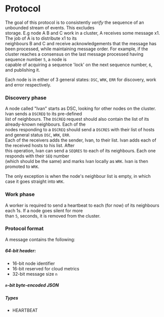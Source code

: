 # Protocol
The goal of this protocol is to consistently _verify_ the sequence of an unbounded stream of events. This excludes    
storage. E.g node A B and C work in a cluster, A receives some message x1. The job of A is to distribute x1 to its    
neighbours B and C and receive acknowledgements that the message has been processed, while maintaining message order. 
For example, if the cluster reaches a consensus on the last message processed having sequence number `5`, a node is    
capable of acquiring a sequence 'lock' on the next sequence number, `6`, and publishing it.    

Each node is in either of 3 general states: `DSC`, `WRK`, `ERR` for discovery, work and error respectively.

### Discovery phase  
A node called "Ivan" starts as DSC, looking for other nodes on the cluster. Ivan sends a `DSCREQ` to its pre-defined    
list of neighbours. The `DSCREQ` request should also contain the list of its already-known neighbours. Each of the    
nodes responding to a `DSCREQ` should send a `DSCRES` with their list of hosts and general status `DSC`, `WRK`, `ERR`.    
Each of the receivers adds the sender, Ivan, to their list. Ivan adds each of the received hosts to his list. After     
this operation, Ivan can send a `SEQRES` to each of its neighbours. Each one responds with their `SEQ` number     
(which should be the same) and marks Ivan locally as `WRK`. Ivan is then promoted to `WRK`.    

The only exception is when the node's neighbour list is empty, in which case it goes straight into `WRK`.

### Work phase
A worker is required to send a heartbeat to each (for now) of its neighbours each 1s. If a node goes silent for more     
than `5`, seconds, it is removed from the cluster.

### Protocol format 
A message contains the following:    
##### 64-bit header:
* 16-bit node identifier
* 16-bit reserved for cloud metrics
* 32-bit message size `n`
##### `n`-bit byte-encoded JSON



##### Types
* HEARTBEAT

